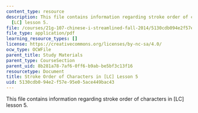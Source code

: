 ```yaml
---
content_type: resource
description: This file contains information regarding stroke order of characters in
  [LC] lesson 5.
file: /courses/21g-107-chinese-i-streamlined-fall-2014/5130cdb094e2f57e95e05ace449bac43_MIT21G_107F14_Chars5_SO.pdf
file_type: application/pdf
learning_resource_types: []
license: https://creativecommons.org/licenses/by-nc-sa/4.0/
ocw_type: OCWFile
parent_title: Study Materials
parent_type: CourseSection
parent_uid: 8b281a78-7af6-0ff6-b9ab-be5bf3c13f16
resourcetype: Document
title: Stroke Order of Characters in [LC] Lesson 5
uid: 5130cdb0-94e2-f57e-95e0-5ace449bac43
---
```

This file contains information regarding stroke order of characters in [LC] lesson 5.